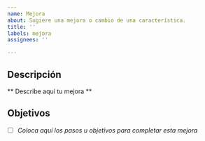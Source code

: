 ```yaml
---
name: Mejora
about: Sugiere una mejora o cambio de una característica.
title: ''
labels: mejora
assignees: ''

---
```


## Descripción
** Describe aquí tu mejora **

## Objetivos
- [ ] *Coloca aquí los pasos u objetivos para completar esta mejora*
